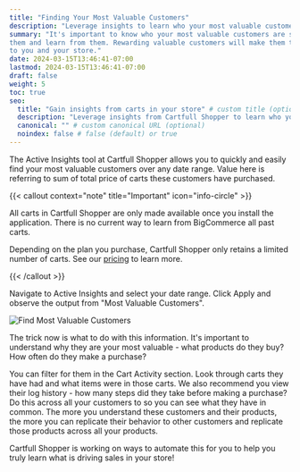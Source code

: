 ```yaml
---
title: "Finding Your Most Valuable Customers"
description: "Leverage insights to learn who your most valuable customers are"
summary: "It's important to know who your most valuable customers are so you can reward
them and learn from them. Rewarding valuable customers will make them that much more loyal
to you and your store."
date: 2024-03-15T13:46:41-07:00
lastmod: 2024-03-15T13:46:41-07:00
draft: false
weight: 5
toc: true
seo:
  title: "Gain insights from carts in your store" # custom title (optional)
  description: "Leverage insights from Cartfull Shopper to learn who your most valuable customers are." # custom description (recommended)
  canonical: "" # custom canonical URL (optional)
  noindex: false # false (default) or true
---
```


The Active Insights tool at Cartfull Shopper allows you to quickly and easily find your
most valuable customers over any date range. Value here is referring to sum of total price
of carts these customers have purchased.

{{< callout context="note" title="Important" icon="info-circle" >}}

All carts in Cartfull Shopper are only made available once you install the application.
There is no current way to learn from BigCommerce all past carts.

Depending on the plan you purchase, Cartfull Shopper only retains a limited number of
carts. See our [pricing](https://www.cartfull-shopper.com/pricing) to learn more.

{{< /callout >}}

Navigate to Active Insights and select your date range. Click Apply and observe the output
from "Most Valuable Customers".

![Find Most Valuable Customers](/images/docs/most-valuable-customers-insight.gif)

The trick now is what to do with this information. It's important to understand why they
are your most valuable - what products do they buy? How often do they make a purchase?

You can filter for them in the Cart Activity section. Look through carts they have had and
what items were in those carts. We also recommend you view their log history - how many
steps did they take before making a purchase? Do this across all your customers to so you
can see what they have in common. The more you understand these customers and their
products, the more you can replicate their behavior to other customers and replicate those
products across all your products.

Cartfull Shopper is working on ways to automate this for you to help you truly learn what
is driving sales in your store!
